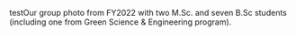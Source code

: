 testOur group photo from FY2022 with two M.Sc. and seven B.Sc students (including one from Green Science & Engineering program).

